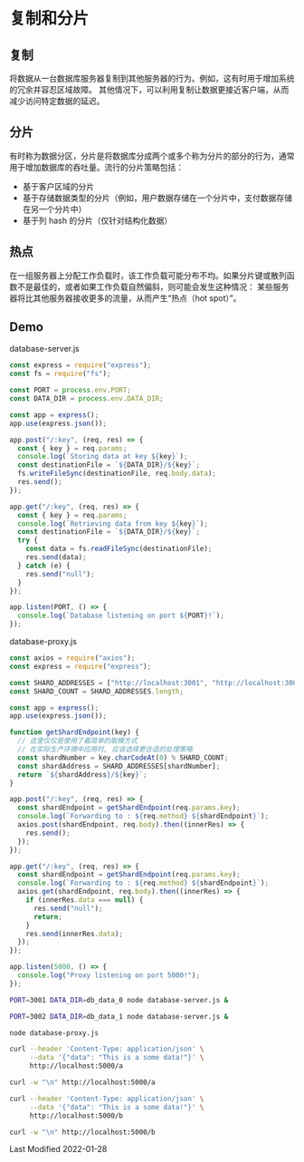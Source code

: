 # 复制和分片

## 复制

将数据从一台数据库服务器复制到其他服务器的行为。例如，这有时用于增加系统的冗余并容忍区域故障。
其他情况下，可以利用复制让数据更接近客户端，从而减少访问特定数据的延迟。

## 分片

有时称为数据分区，分片是将数据库分成两个或多个称为分片的部分的行为，通常用于增加数据库的吞吐量。流行的分片策略包括：

- 基于客户区域的分片
- 基于存储数据类型的分片（例如，用户数据存储在一个分片中，支付数据存储在另一个分片中）
- 基于列 hash 的分片（仅针对结构化数据）

## 热点

在一组服务器上分配工作负载时，该工作负载可能分布不均。如果分片键或散列函数不是最佳的，或者如果工作负载自然偏斜，则可能会发生这种情况：
某些服务器将比其他服务器接收更多的流量，从而产生“热点（hot spot）”。

## Demo

database-server.js

```js
const express = require("express");
const fs = require("fs");

const PORT = process.env.PORT;
const DATA_DIR = process.env.DATA_DIR;

const app = express();
app.use(express.json());

app.post("/:key", (req, res) => {
  const { key } = req.params;
  console.log(`Storing data at key ${key}`);
  const destinationFile = `${DATA_DIR}/${key}`;
  fs.writeFileSync(destinationFile, req.body.data);
  res.send();
});

app.get("/:key", (req, res) => {
  const { key } = req.params;
  console.log(`Retrieving data from key ${key}`);
  const destinationFile = `${DATA_DIR}/${key}`;
  try {
    const data = fs.readFileSync(destinationFile);
    res.send(data);
  } catch (e) {
    res.send("null");
  }
});

app.listen(PORT, () => {
  console.log(`Database listening on port ${PORT}!`);
});
```

database-proxy.js

```js
const axios = require("axios");
const express = require("express");

const SHARD_ADDRESSES = ["http://localhost:3001", "http://localhost:3002"];
const SHARD_COUNT = SHARD_ADDRESSES.length;

const app = express();
app.use(express.json());

function getShardEndpoint(key) {
  // 这里仅仅是使用了最简单的取模方式
  // 在实际生产环境中应用时, 应该选择更合适的处理策略
  const shardNumber = key.charCodeAt(0) % SHARD_COUNT;
  const shardAddress = SHARD_ADDRESSES[shardNumber];
  return `${shardAddress}/${key}`;
}

app.post("/:key", (req, res) => {
  const shardEndpoint = getShardEndpoint(req.params.key);
  console.log(`Forwarding to : ${req.method} ${shardEndpoint}`);
  axios.post(shardEndpoint, req.body).then((innerRes) => {
    res.send();
  });
});

app.get("/:key", (req, res) => {
  const shardEndpoint = getShardEndpoint(req.params.key);
  console.log(`Forwarding to : ${req.method} ${shardEndpoint}`);
  axios.get(shardEndpoint, req.body).then((innerRes) => {
    if (innerRes.data === null) {
      res.send("null");
      return;
    }
    res.send(innerRes.data);
  });
});

app.listen(5000, () => {
  console.log("Proxy listening on port 5000!");
});
```

```bash
PORT=3001 DATA_DIR=db_data_0 node database-server.js &

PORT=3002 DATA_DIR=db_data_1 node database-server.js &

node database-proxy.js
```

```bash
curl --header 'Content-Type: application/json' \
     --data '{"data": "This is a some data!"}' \
     http://localhost:5000/a

curl -w "\n" http://localhost:5000/a

curl --header 'Content-Type: application/json' \
     --data '{"data": "This is a some data!"}' \
     http://localhost:5000/b

curl -w "\n" http://localhost:5000/b
```

Last Modified 2022-01-28
